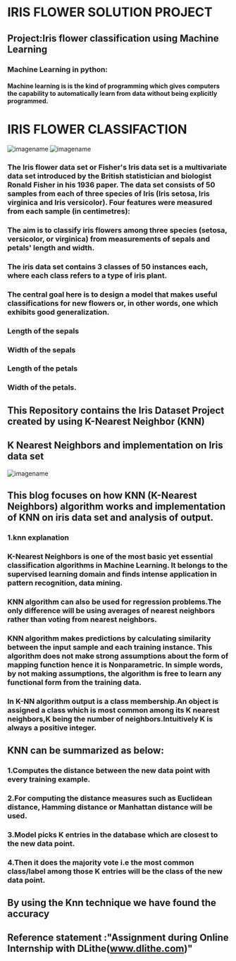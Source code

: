 # IRIS FLOWER SOLUTION PROJECT

## Project:Iris flower classification using Machine Learning
### Machine Learning in python: 
#### Machine learning is is the kind of programming which gives computers the capability to automatically learn from data without being explicitly programmed. 
# IRIS FLOWER CLASSIFACTION
![imagename](https://miro.medium.com/max/361/0*1lgB-Yqej6VPER00)
![imagename](https://miro.medium.com/max/760/0*rhP_m_pskOF_MUad)
### The Iris flower data set or Fisher's Iris data set is a multivariate data set introduced by the British statistician and biologist Ronald Fisher in his 1936 paper. The data set consists of 50 samples from each of three species of Iris (Iris setosa, Iris virginica and Iris versicolor). Four features were measured from each sample (in centimetres):
### The aim is to classify iris flowers among three species (setosa, versicolor, or virginica) from measurements of sepals and petals' length and width.
### The iris data set contains 3 classes of 50 instances each, where each class refers to a type of iris plant.
### The central goal here is to design a model that makes useful classifications for new flowers or, in other words, one which exhibits good generalization.
### Length of the sepals

### Width of the sepals

### Length of the petals

### Width of the petals.


## This Repository contains the Iris Dataset Project created by using **K-Nearest Neighbor (KNN)**
## K Nearest Neighbors and implementation on Iris data set
![imagename](https://cdn.analyticsvidhya.com/wp-content/uploads/2018/03/knn3-300x271.png)
## This blog focuses on how KNN (K-Nearest Neighbors) algorithm works and implementation of KNN on iris data set and analysis of output.
### 1.knn explanation
### K-Nearest Neighbors is one of the most basic yet essential classification algorithms in Machine Learning. It belongs to the supervised learning domain and finds intense application in pattern recognition, data mining.
### KNN algorithm can also be used for regression problems.The only difference will be using averages of nearest neighbors rather than voting from nearest neighbors.
### KNN algorithm makes predictions by calculating similarity between the input sample and each training instance. This algorithm does not make strong assumptions about the form of mapping function hence it is Nonparametric. In simple words, by not making assumptions, the algorithm is free to learn any functional form from the training data.
### In K-NN algorithm output is a class membership.An object is assigned a class which is most common among its K nearest neighbors,K being the number of neighbors.Intuitively K is always a positive integer.
## KNN can be summarized as below:
### 1.Computes the distance between the new data point with every training example.
### 2.For computing the distance measures such as Euclidean distance, Hamming distance or Manhattan distance will be used.
### 3.Model picks K entries in the database which are closest to the new data point.
### 4.Then it does the majority vote i.e the most common class/label among those K entries will be the class of the new data point.
##  By using the Knn technique we have found the accuracy 
## Reference statement :"Assignment during Online Internship with DLithe(www.dlithe.com)"
